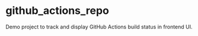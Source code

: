 # github_actions_repo
Demo project to track and display GitHub Actions build status in frontend UI.
